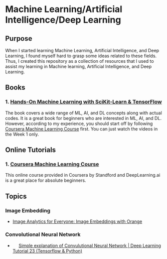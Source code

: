 # Machine Learning/Artificial Intelligence/Deep Learning

## Purpose

When I started learning Machine Learning, Artificial Intelligence, and Deep Learning, I found myself hard to grasp some ideas related to these fields. Thus, I created this repository as a collection of resources that I used to assist my learning in Machine learning, Artificial Intelligence, and Deep Learning.

## Books

### 1. [Hands-On Machine Learning with SciKit-Learn & TensorFlow](https://www.oreilly.com/library/view/hands-on-machine-learning/9781098125967/)
 
The book covers a wide range of ML, AI, and DL concepts along with actual codes. It is a great book for beginners who are interested in ML, AI, and DL. However, according to my experience, you should start off by following [Coursera Machine Learning Course](https://www.coursera.org/learn/machine-learning/home) first. You can just watch the videos in the Week 1 only.

## Online Tutorials

### 1. [Coursera Machine Learning Course](https://www.coursera.org/learn/machine-learning/home)

This online course provided in Coursera by Standford and DeepLearning.ai is a great place for absolute beginners.

## Topics

### Image Embedding
- [Image Analytics for Everyone: Image Embeddings with Orange](https://towardsdatascience.com/image-analytics-for-everyone-image-embeddings-with-orange-7f0b91fa2ca2)

### Convolutional Neural Network
- <img src="https://cdn.cdnlogo.com/logos/y/92/youtube.svg" height="15"> [Simple explanation of Convulutional Neural Network | Deep Learning Tutorial 23 (Tensorflow & Python)](https://youtu.be/zfiSAzpy9NM)
